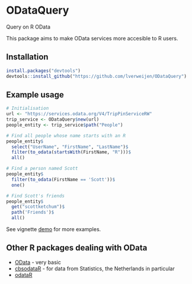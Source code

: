 # ODataQuery #
Query on R OData

This package aims to make OData services more accesible to R users.

## Installation ##

```R
install.packages("devtools")
devtools::install_github("https://github.com/lverweijen/ODataQuery")
```

## Example usage ##

```R
# Initialisation
url <- "https://services.odata.org/V4/TripPinServiceRW"
trip_service <- ODataQuery$new(url)
people_entity <- trip_service$path("People")

# Find all people whose name starts with an R
people_entity$
  select("UserName", "FirstName", "LastName")$
  filter(to_odata(startsWith(FirstName, "R")))$
  all()

# Find a person named Scott
people_entity$
  filter(to_odata(FirstName == 'Scott'))$
  one()

# Find Scott's friends
people_entity$
  get("scottketchum")$
  path('Friends')$
  all()
```

See vignette [demo](vignettes/demo.Rmd) for more examples.

## Other R packages dealing with OData ##

- [OData](https://cran.r-project.org/web/packages/OData/) - very basic
- [cbsodataR](https://cran.r-project.org/web/packages/cbsodataR/) - for data from Statistics, the Netherlands in particular
- [odataR](https://github.com/HanOostdijk/odataR/)

